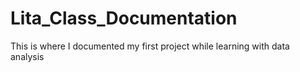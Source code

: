 # Lita_Class_Documentation
This is where I documented my first project while learning with data analysis
